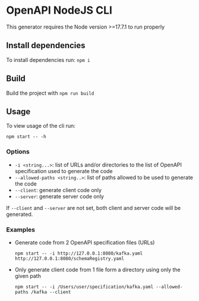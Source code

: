 # OpenAPI NodeJS CLI

This generator requires the Node version >=17.7.1 to run properly 

## Install dependencies
To install dependencies run:
`npm i`

## Build

Build the project with `npm run build`

## Usage

To view usage of the cli run:

`npm start -- -h`

### Options

- `-i <string...>`: list of URLs and/or directories to the list of OpenAPI specification used to generate the code
- `--allowed-paths <string..>`: list of paths allowed to be used to generate the code
- `--client`: generate client code only
- `--server`: generate server code only

If `--client` and `--server` are not set, both client and server code will be generated.

### Examples

- Generate code from 2 OpenAPI specification files (URLs)

    `npm start -- -i http://127.0.0.1:8080/kafka.yaml http://127.0.0.1:8080/schemaRegistry.yaml`

- Only generate client code from 1 file form a directory using only the given path

    `npm start -- -i /Users/user/specification/kafka.yaml --allowed-paths /kafka --client`